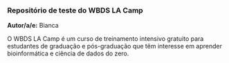 ### Repositório de teste do WBDS LA Camp

**Autor/a/e:** Bianca

O WBDS LA Camp é um curso de treinamento intensivo gratuito para estudantes de graduação e pós-graduação que têm interesse em aprender bioinformática e ciência de dados do zero.
